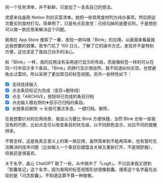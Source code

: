 另一个任务清单，并不新鲜，只是加了一丢丢自己的想法。

灵感来自晶用 Notion 列的买菜清单。她把一些常用食材列为待办事项，然后把这次要买的食材打勾。简单明了，只是有点反直觉：已经勾掉的是要买的。于是想到可以做一款应用来解决这个问题。

我用在 App Store 搜索了一番，发现一款叫做「Blink」的应用，从画面来看最接近我想要的效果。我专门花了 100 日元，了解了它的操作方式，发现并不是特别方便，这也坚定了我自己动手的决心。

和「Blink」一样，我的应用没有采用逐行显示的布局，而是像标签一样的可以在同一行中显示多个条目。「Blink」的跨行显示很自然，我不知道如何实现，也想避免太过雷同，所以采用了更加常见的标签视图。另外一些特性如下：

- [x] 支持连续输入
- [x] 点击条目标记为完成（变灰+删除线）
- [x] 点击「ARCHIVE」按钮将已完成的条目归档
- [x] 点击输入框右侧的➕显示已归档的条目。
- [x] 长按条目删除 -> 长按可激活多选，一键归档、删除。

在我想要针对的应用场景，我自认为要比 Blink 方便快捷。当然 Blink 也有一些我没有的巧思，比如点击可以改变条目的优先级，以不同颜色显示，对应不同的提醒频率。

不管怎样，这是我真正意义上的第一款应用，虽然简单到不能再简单，也有暂时无法解决的技术问题（比如输入一个条目后键盘会关掉又重新打开，不是很舒服），但我还是很喜欢。

关于名字，晶让 ChatGPT 取了一些，从中挑中了「LogIt」。不过后来我又想到「胶囊笔记」这个名字。因为我用的标签视图形状很像胶囊。搜索这个名字最先出现的是「闪念胶囊」。不知道这算不算一种致敬。